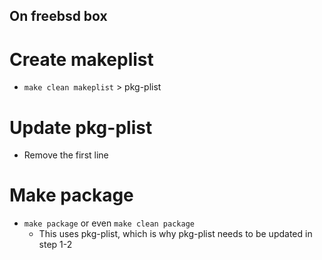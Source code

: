 ## On freebsd box


# Create makeplist
- `make clean makeplist` > pkg-plist

# Update pkg-plist
 - Remove the first line

# Make package
- `make package` or even `make clean package`
  - This uses pkg-plist, which is why pkg-plist needs to be updated in step 1-2
